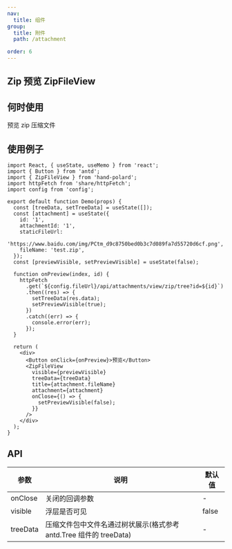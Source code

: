 ```yaml
---
nav:
  title: 组件
group:
  title: 附件
  path: /attachment

order: 6
---
```


## Zip 预览 ZipFileView

## 何时使用

预览 zip 压缩文件

## 使用例子

```tsx
import React, { useState, useMemo } from 'react';
import { Button } from 'antd';
import { ZipFileView } from 'hand-polard';
import httpFetch from 'share/httpFetch';
import config from 'config';

export default function Demo(props) {
  const [treeData, setTreeData] = useState([]);
  const [attachment] = useState({
    id: '1',
    attachmentId: '1',
    staticFileUrl:
      'https://www.baidu.com/img/PCtm_d9c8750bed0b3c7d089fa7d55720d6cf.png',
    fileName: 'test.zip',
  });
  const [previewVisible, setPreviewVisible] = useState(false);

  function onPreview(index, id) {
    httpFetch
      .get(`${config.fileUrl}/api/attachments/view/zip/tree?id=${id}`)
      .then((res) => {
        setTreeData(res.data);
        setPreviewVisible(true);
      })
      .catch((err) => {
        console.error(err);
      });
  }

  return (
    <div>
      <Button onClick={onPreview}>预览</Button>
      <ZipFileView
        visible={previewVisible}
        treeData={treeData}
        title={attachment.fileName}
        attachment={attachment}
        onClose={() => {
          setPreviewVisible(false);
        }}
      />
    </div>
  );
}
```

## API

| 参数     | 说明                                                               | 默认值 |
| -------- | ------------------------------------------------------------------ | ------ |
| onClose  | 关闭的回调参数                                                     | -      |
| visible  | 浮层是否可见                                                       | false  |
| treeData | 压缩文件包中文件名通过树状展示(格式参考 antd.Tree 组件的 treeData) | -      |
